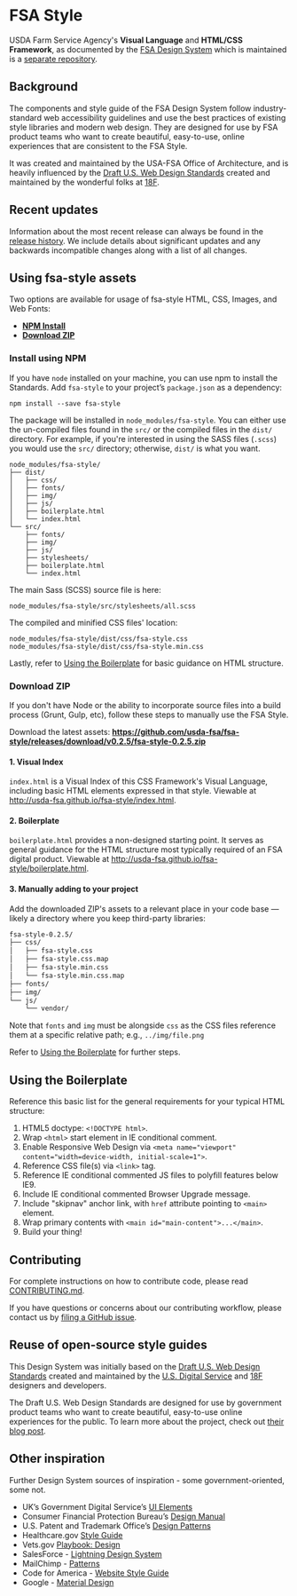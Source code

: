 # FSA Style

USDA Farm Service Agency's **Visual Language** and **HTML/CSS Framework**, as documented by the [FSA Design System](http://usda-fsa.github.io/fsa-design-system/) which is maintained is a [separate repository](https://github.com/USDA-FSA/fsa-design-system).

## Background

The components and style guide of the FSA Design System follow industry-standard web accessibility guidelines and use the best practices of existing style libraries and modern web design. They are designed for use by FSA product teams who want to create beautiful, easy-to-use,  online experiences that are consistent to the FSA Style.

It was created and maintained by the USA-FSA Office of Architecture, and is heavily influenced by the [Draft U.S. Web Design Standards](https://standards.usa.gov/) created and maintained by the wonderful folks at [18F](https://18f.gsa.gov/).

## Recent updates

Information about the most recent release can always be found in the [release history](https://github.com/USDA-FSA/fsa-style/releases). We include details about significant updates and any backwards incompatible changes along with a list of all changes.

## Using fsa-style assets

Two options are available for usage of fsa-style HTML, CSS, Images, and Web Fonts:

* **[NPM Install](#install-using-npm)**
* **[Download ZIP](#download-zip)**

### Install using NPM

If you have `node` installed on your machine, you can use npm to install the Standards. Add `fsa-style`
to your project’s `package.json` as a dependency:

```shell
npm install --save fsa-style
```

The package will be installed in `node_modules/fsa-style`. You can either use the un-compiled files
found in the `src/` or the compiled files in the `dist/` directory. For example, if you're interested in using the SASS files (`.scss`) you would use the `src/` directory; otherwise, `dist/` is what you want.

```
node_modules/fsa-style/
├── dist/
│   ├── css/
│   ├── fonts/
│   ├── img/
│   ├── js/
│   ├── boilerplate.html
│   └── index.html
└── src/
    ├── fonts/
    ├── img/
    ├── js/
    ├── stylesheets/
    ├── boilerplate.html
    └── index.html
```

The main Sass (SCSS) source file is here:

```
node_modules/fsa-style/src/stylesheets/all.scss
```

The compiled and minified  CSS files' location:

```
node_modules/fsa-style/dist/css/fsa-style.css
node_modules/fsa-style/dist/css/fsa-style.min.css
```

Lastly, refer to [Using the Boilerplate](#using-the-boilerplate) for basic guidance on HTML structure.

### Download ZIP

If you don't have Node or the ability to incorporate source files into a build process (Grunt, Gulp, etc), follow these steps to manually use the FSA Style.

Download the latest assets: **https://github.com/usda-fsa/fsa-style/releases/download/v0.2.5/fsa-style-0.2.5.zip**

#### 1. Visual Index

`index.html` is a Visual Index of this CSS Framework's Visual Language, including basic HTML elements expressed in that style. Viewable at http://usda-fsa.github.io/fsa-style/index.html.

#### 2. Boilerplate

`boilerplate.html` provides a non-designed starting point. It serves as general guidance for the HTML structure most typically required of an FSA digital product. Viewable at
http://usda-fsa.github.io/fsa-style/boilerplate.html.

#### 3. Manually adding to your project

Add the downloaded ZIP's assets to a relevant place in your code base — likely a directory where you keep third-party libraries:

```sh
fsa-style-0.2.5/
├── css/
│   ├── fsa-style.css
│   ├── fsa-style.css.map
│   ├── fsa-style.min.css
│   └── fsa-style.min.css.map
├── fonts/
├── img/
└── js/
    └── vendor/
```

Note that `fonts` and `img` must be alongside `css` as the CSS files reference them at a specific relative path; e.g., `../img/file.png`

Refer to [Using the Boilerplate](#using-the-boilerplate) for further steps.

## Using the Boilerplate

Reference this basic list for the general requirements for your typical HTML structure:

1. HTML5 doctype: `<!DOCTYPE html>`.
1. Wrap `<html>` start element in IE conditional comment.
1. Enable Responsive Web Design via `<meta name="viewport" content="width=device-width, initial-scale=1">`.
1. Reference CSS file(s) via `<link>` tag.
1. Reference IE conditional commented JS files to polyfill features below IE9.
1. Include IE conditional commented Browser Upgrade message.
1. Include "skipnav" anchor link, with `href` attribute pointing to `<main>` element.
1. Wrap primary contents with `<main id="main-content">...</main>`.
1. Build your thing!

## Contributing

For complete instructions on how to contribute code, please read [CONTRIBUTING.md](CONTRIBUTING.md).

If you have questions or concerns about our contributing workflow, please contact us by [filing a GitHub issue](https://github.com/usda=fsa/fsa-style/issues).

## Reuse of open-source style guides

This Design System was initially based on the [Draft U.S. Web Design Standards](https://playbook.cio.gov/designstandards/) created and maintained by the [U.S. Digital Service](https://www.whitehouse.gov/digital/united-states-digital-service) and [18F](https://18f.gsa.gov/) designers and developers.

The Draft U.S. Web Design Standards are designed for use by government product teams who want to create beautiful, easy-to-use online experiences for the public. To learn more about the project, check out [their blog post](https://18f.gsa.gov/2015/09/28/web-design-standards/).

## Other inspiration

Further Design System sources of inspiration - some government-oriented, some not.

* UK’s Government Digital Service’s [UI Elements](http://govuk-elements.herokuapp.com/)
* Consumer Financial Protection Bureau’s [Design Manual](https://cfpb.github.io/design-manual/)
* U.S. Patent and Trademark Office’s [Design Patterns](http://uspto.github.io/designpatterns/)
* Healthcare.gov [Style Guide](http://styleguide.healthcare.gov/)
* Vets.gov [Playbook: Design](https://www.vets.gov/playbook/design/)
* SalesForce - [Lightning Design System](https://www.lightningdesignsystem.com/)
* MailChimp - [Patterns](http://ux.mailchimp.com/patterns)
* Code for America - [Website Style Guide](https://style.codeforamerica.org/)
* Google - [Material Design](https://material.google.com/)
